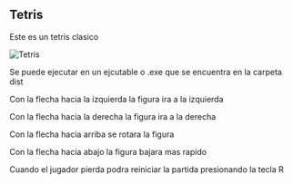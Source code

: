 ## Tetris
Este es un tetris clasico


![Tetris]([https://cdn.programiz.com/sites/tutorial2program/files/flow-network-example.png](https://www.trecebits.com/wp-content/uploads/2023/07/Juegos-de-Tetris.webp))



Se puede ejecutar en un ejcutable o .exe que se encuentra en la carpeta dist


Con la flecha hacia la izquierda la figura ira a la izquierda


Con la flecha hacia la derecha la figura ira a la derecha


Con la flecha hacia arriba se rotara la figura


Con la flecha hacia abajo la figura bajara mas rapido



Cuando el jugador pierda podra reiniciar la partida presionando la tecla R
